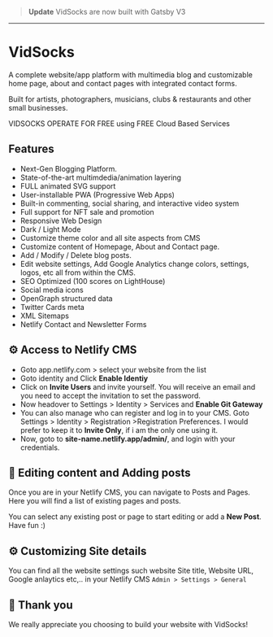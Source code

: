 > **Update** VidSocks are now built with Gatsby V3

---



# VidSocks

A complete website/app platform with multimedia blog and customizable home page, about and contact pages with integrated contact forms.

Built for artists, photographers, musicians, clubs & restaurants and other small businesses.

VIDSOCKS OPERATE FOR FREE
using FREE Cloud Based Services

## Features

- Next-Gen Blogging Platform.
- State-of-the-art multimdedia/animation layering
- FULL animated SVG support
- User-installable PWA (Progressive Web Apps)
- Built-in commenting, social sharing, and interactive video system
- Full support for NFT sale and promotion
- Responsive Web Design
- Dark / Light Mode
- Customize theme color and all site aspects from CMS
- Customize content of Homepage, About and Contact page.
- Add / Modify / Delete blog posts.
- Edit website settings, Add Google Analytics change colors, settings, logos, etc all from  within the CMS.
- SEO Optimized (100 scores on LightHouse)
- Social media icons
- OpenGraph structured data
- Twitter Cards meta
- XML Sitemaps
- Netlify Contact and Newsletter Forms




## ⚙ Access to Netlify CMS

- Goto app.netlify.com > select your website from the list
- Goto identity and Click **Enable Identiy**
- Click on **Invite Users** and invite yourself. You will receive an email and you need to accept the invitation to set the password.
- Now headover to Settings > Identity > Services and **Enable Git Gateway**
- You can also manage who can register and log in to your CMS. Goto Settings > Identity > Registration >Registration Preferences. I would prefer to keep it to **Invite Only**, if i am the only one using it.
- Now, goto to **site-name.netlify.app/admin/**, and login with your credentials.

## 📝 Editing content and Adding posts

Once you are in your Netlify CMS, you can navigate to Posts and Pages. Here you will find a list of existing pages and posts.

You can select any existing post or page to start editing or add a **New Post**. Have fun :)

## ⚙ Customizing Site details

You can find all the website settings such website Site title, Website URL, Google anlaytics etc,.. in your Netlify CMS `Admin > Settings > General`


## 🙏 Thank you

We really appreciate you choosing to build your website with VidSocks!


[gatsby]: https://gatsbyjs.org
[netlifycms]: https://www.netlifycms.org
[vidsock]: https://vidsock.com
[twitter]: https://twitter.com/vidsocks
[custom-domain]: https://vidsock.com/adding-custom-domain-netlify
